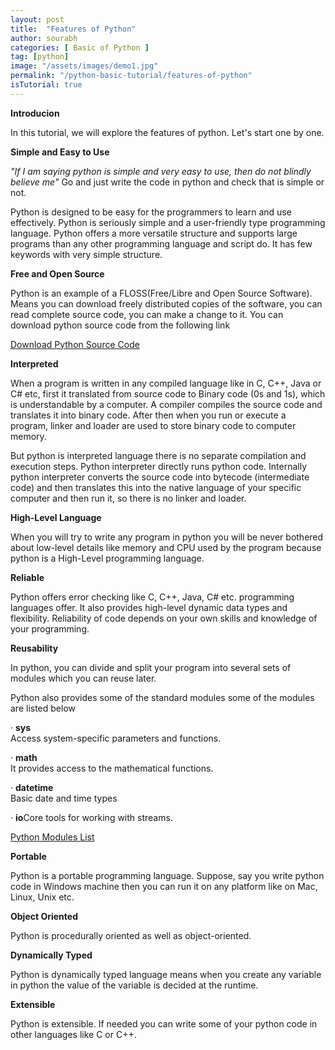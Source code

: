 ```yaml
---
layout: post
title:  "Features of Python"
author: sourabh
categories: [ Basic of Python ]
tag: [python]
image: "/assets/images/demo1.jpg"
permalink: "/python-basic-tutorial/features-of-python"
isTutorial: true
---
```


**Introducion**

In this tutorial, we will explore the features of python. Let's start one by one.

**Simple and Easy to Use**

_"_If I am saying python is simple and very easy to use, then do not blindly believe me_"_ Go and just write the code in python and check that is simple or not.

Python is designed to be easy for the programmers to learn and use effectively. Python is seriously simple and a user-friendly type programming language. Python offers a more versatile structure and supports large programs than any other programming language and script do. It has few keywords with very simple structure.

**Free and Open Source**

Python is an example of a FLOSS(Free/Libre and Open Source Software). Means you can download freely distributed copies of the software, you can read complete source code, you can make a change to it. You can download python source code from the following link

[Download Python Source Code](https://github.com/python/cpython "Download Python Source Code")

**Interpreted**

When a program is written in any compiled language like in C, C++, Java or C# etc, first it translated from source code to Binary code (0s and 1s), which is understandable by a computer. A compiler compiles the source code and translates it into binary code. After then when you run or execute a program, linker and loader are used to store binary code to computer memory.

But python is interpreted language there is no separate compilation and execution steps. Python interpreter directly runs python code. Internally python interpreter converts the source code into bytecode (intermediate code) and then translates this into the native language of your specific computer and then run it, so there is no linker and loader.

**High-Level Language**

When you will try to write any program in python you will be never bothered about low-level details like memory and CPU used by the program because python is a High-Level programming language.

**Reliable**

Python offers error checking like C, C++, Java, C# etc. programming languages offer. It also provides high-level dynamic data types and flexibility. Reliability of code depends on your own skills and knowledge of your programming.

**Reusability**

In python, you can divide and split your program into several sets of modules which you can reuse later.

Python also provides some of the standard modules some of the modules are listed below

· **sys**  
Access system-specific parameters and functions.

· **math**  
It provides access to the mathematical functions.

· **datetime**  
Basic date and time types

· **io**Core tools for working with streams.

[Python Modules List](https://docs.python.org/3/py-modindex.html "Python Modules List")

**Portable**

Python is a portable programming language. Suppose, say you write python code in Windows machine then you can run it on any platform like on Mac, Linux, Unix etc.

**Object Oriented**

Python is procedurally oriented as well as object-oriented.

**Dynamically Typed**

Python is dynamically typed language means when you create any variable in python the value of the variable is decided at the runtime.

**Extensible**

Python is extensible. If needed you can write some of your python code in other languages like C or C++.